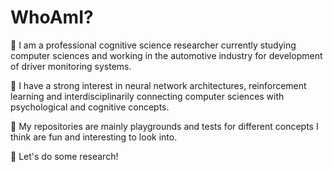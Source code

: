 # WhoAmI?

:microbe: I am a professional cognitive science researcher currently studying computer sciences
and working in the automotive industry for development of driver monitoring systems.

:microbe: I have a strong interest in neural network architectures, reinforcement learning and interdisciplinarily connecting computer sciences with psychological and cognitive concepts.

:microbe: My repositories are mainly playgrounds and tests for different concepts I think are fun and interesting to look into.

:microbe: Let's do some research!
